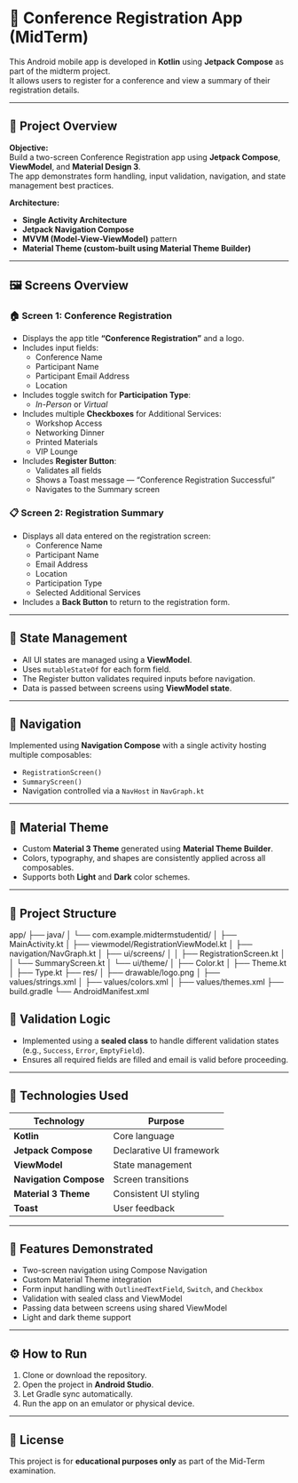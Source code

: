 # 📱 Conference Registration App (MidTerm)

This Android mobile app is developed in **Kotlin** using **Jetpack Compose** as part of the midterm project.  
It allows users to register for a conference and view a summary of their registration details.

---

## 🧩 Project Overview

**Objective:**  
Build a two-screen Conference Registration app using **Jetpack Compose**, **ViewModel**, and **Material Design 3**.  
The app demonstrates form handling, input validation, navigation, and state management best practices.

**Architecture:**  
- **Single Activity Architecture**
- **Jetpack Navigation Compose**
- **MVVM (Model-View-ViewModel)** pattern
- **Material Theme (custom-built using Material Theme Builder)**

---

## 🖼️ Screens Overview

### 🏠 Screen 1: Conference Registration
- Displays the app title **“Conference Registration”** and a logo.
- Includes input fields:
  - Conference Name  
  - Participant Name  
  - Participant Email Address  
  - Location  
- Includes toggle switch for **Participation Type**:
  - *In-Person* or *Virtual*
- Includes multiple **Checkboxes** for Additional Services:
  - Workshop Access  
  - Networking Dinner  
  - Printed Materials  
  - VIP Lounge
- Includes **Register Button**:
  - Validates all fields
  - Shows a Toast message — “Conference Registration Successful”
  - Navigates to the Summary screen

### 📋 Screen 2: Registration Summary
- Displays all data entered on the registration screen:
  - Conference Name  
  - Participant Name  
  - Email Address  
  - Location  
  - Participation Type  
  - Selected Additional Services  
- Includes a **Back Button** to return to the registration form.

---

## 🧠 State Management

- All UI states are managed using a **ViewModel**.  
- Uses `mutableStateOf` for each form field.
- The Register button validates required inputs before navigation.
- Data is passed between screens using **ViewModel state**.

---

## 🧭 Navigation

Implemented using **Navigation Compose** with a single activity hosting multiple composables:
- `RegistrationScreen()`
- `SummaryScreen()`
- Navigation controlled via a `NavHost` in `NavGraph.kt`

---

## 🎨 Material Theme

- Custom **Material 3 Theme** generated using **Material Theme Builder**.
- Colors, typography, and shapes are consistently applied across all composables.
- Supports both **Light** and **Dark** color schemes.

---

## 📂 Project Structure
app/
├── java/
│ └── com.example.midtermstudentid/
│ ├── MainActivity.kt
│ ├── viewmodel/RegistrationViewModel.kt
│ ├── navigation/NavGraph.kt
│ ├── ui/screens/
│ │ ├── RegistrationScreen.kt
│ │ └── SummaryScreen.kt
│ └── ui/theme/
│ ├── Color.kt
│ ├── Theme.kt
│ ├── Type.kt
├── res/
│ ├── drawable/logo.png
│ ├── values/strings.xml
│ ├── values/colors.xml
│ ├── values/themes.xml
├── build.gradle
└── AndroidManifest.xml

## 🧾 Validation Logic

- Implemented using a **sealed class** to handle different validation states (e.g., `Success`, `Error`, `EmptyField`).
- Ensures all required fields are filled and email is valid before proceeding.

---

## 🚀 Technologies Used

| Technology | Purpose |
|-------------|----------|
| **Kotlin** | Core language |
| **Jetpack Compose** | Declarative UI framework |
| **ViewModel** | State management |
| **Navigation Compose** | Screen transitions |
| **Material 3 Theme** | Consistent UI styling |
| **Toast** | User feedback |

---

## 🧩 Features Demonstrated

- Two-screen navigation using Compose Navigation
- Custom Material Theme integration
- Form input handling with `OutlinedTextField`, `Switch`, and `Checkbox`
- Validation with sealed class and ViewModel
- Passing data between screens using shared ViewModel
- Light and dark theme support

---



## ⚙️ How to Run
1. Clone or download the repository.
2. Open the project in **Android Studio**.
3. Let Gradle sync automatically.
4. Run the app on an emulator or physical device.

---

## 📝 License
This project is for **educational purposes only** as part of the Mid-Term examination.
